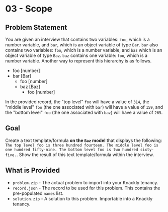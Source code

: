 # 03 - Scope

## Problem Statement
You are given an interview that contains two variables: `foo`, which is a number variable, and `bar`, which is an object variable of type `Bar`. `bar` also contains two variables: `foo`, which is a number variable, and `baz` which is an object variable of type `Baz`. `baz` contains one variable: `foo`, which is a number variable. Another way to represent this hierarchy is as follows.

- foo [number]
- bar [Bar]
  - foo [number]
  - baz [Baz]
    - foo [number]

In the provided record, the "top level" `foo` will have a value of `314`, the "middle level" `foo` (the one associated with `bar`) will have a value of `159`, and the "bottom level" `foo` (the one associated with `baz`) will have a value of `265`.

## Goal
Create a text template/formula **on the `Baz` model** that displays the following: `The top level foo is three hundred fourteen. The middle level foo is one hundred fifty-nine. The bottom level foo is two hundred sixty-five.`. Show the result of this text template/formula within the interview.

## What is Provided
* `problem.zip` - The actual problem to import into your Knackly tenancy.
* `record.json` - The record to be used for this problem. This contains the pre-populated `names` list.
* `solution.zip` - A solution to this problem. Importable into a Knackly tenancy.